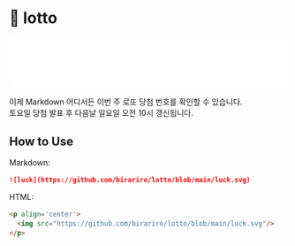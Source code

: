 # 🙏 lotto 

<p align='center'>
  <img src="https://github.com/birariro/lotto/blob/main/luck.svg"/>
</p>

이제 Markdown 어디서든 이번 주 로또 당첨 번호를 확인할 수 있습니다. <br>
토요일 당첨 발표 후 다음날 일요일 오전 10시 갱신됩니다. <br>

## How to Use
Markdown:
```markdown
![luck](https://github.com/birariro/lotto/blob/main/luck.svg)
```
HTML:
```html
<p align='center'>
  <img src="https://github.com/birariro/lotto/blob/main/luck.svg"/>
</p>
```
